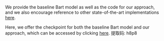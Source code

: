 We provide the baseline Bart model as well as the code for our approach, and we also encourage reference to other state-of-the-art implementations [here](https://github.com/shijx12/KQAPro_Baselines). 

Here, we offer the checkpoint for both the baseline Bart model and our approach, which can be accessed by clicking [here](https://pan.baidu.com/s/1fI0-ADte0IMR4JU3C8rZpg).
提取码: h8p8
